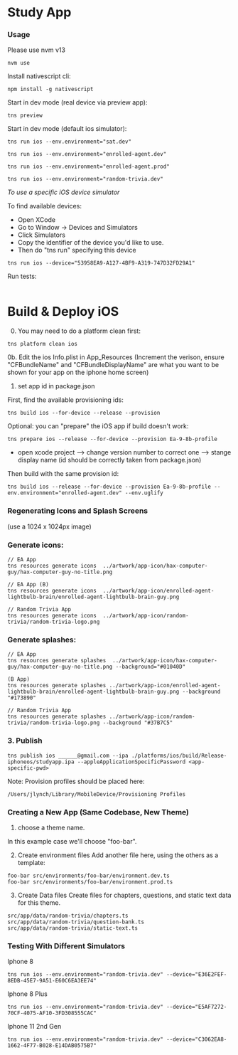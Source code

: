 # Study App

### Usage
Please use nvm v13
```
nvm use
```

Install nativescript cli:
```
npm install -g nativescript
```

Start in dev mode (real device via preview app):
```
tns preview
```

Start in dev mode (default ios simulator):
```
tns run ios --env.environment="sat.dev"

tns run ios --env.environment="enrolled-agent.dev"

tns run ios --env.environment="enrolled-agent.prod"

tns run ios --env.environment="random-trivia.dev"
```

_To use a specific iOS device simulator_

To find available devices:
- Open XCode
- Go to Window -> Devices and Simulators
- Click Simulators
- Copy the identifier of the device you'd like to use.
- Then do "tns run" specifying this device
```
tns run ios --device="53958EA9-A127-4BF9-A319-747D32FD29A1"
```


Run tests:
```

```

# Build & Deploy iOS

0. You may need to do a platform clean first:
```
tns platform clean ios
```

0b. Edit the ios Info.plist in App_Resources
(Increment the verison, ensure "CFBundleName" and "CFBundleDisplayName" are what you want to be shown for your app on the iphone home screen)

1. set app id in package.json

First, find the available provisioning ids:
```
tns build ios --for-device --release --provision
```

Optional: you can "prepare" the iOS app if build doesn't work:
```
tns prepare ios --release --for-device --provision Ea-9-8b-profile
```

- open xcode project
 --> change version number to correct one
 --> stange display name (id should be correctly taken from package.json)

Then build with the same provision id:
```
tns build ios --release --for-device --provision Ea-9-8b-profile --env.environment="enrolled-agent.dev" --env.uglify
```

### Regenerating Icons and Splash Screens

(use a 1024 x 1024px image)

### Generate icons:
```
// EA App
tns resources generate icons  ../artwork/app-icon/hax-computer-guy/hax-computer-guy-no-title.png

// EA App (B)
tns resources generate icons  ../artwork/app-icon/enrolled-agent-lightbulb-brain/enrolled-agent-lightbulb-brain-guy.png

// Random Trivia App
tns resources generate icons  ../artwork/app-icon/random-trivia/random-trivia-logo.png

```
### Generate splashes:
```
// EA App
tns resources generate splashes  ../artwork/app-icon/hax-computer-guy/hax-computer-guy-no-title.png --background="#01040D"

(B App)
tns resources generate splashes ../artwork/app-icon/enrolled-agent-lightbulb-brain/enrolled-agent-lightbulb-brain-guy.png --background "#173890"

// Random Trivia App
tns resources generate splashes ../artwork/app-icon/random-trivia/random-trivia-logo.png --background "#37B7C5"
```


### 3. Publish
```
tns publish ios ______@gmail.com --ipa ./platforms/ios/build/Release-iphoneos/studyapp.ipa --appleApplicationSpecificPassword <app-specific-pwd>
```


Note: Provision profiles should be placed here:
```
/Users/jlynch/Library/MobileDevice/Provisioning Profiles
```

### Creating a New App (Same Codebase, New Theme)

1. choose a theme name. 

In this example case we'll choose "foo-bar".

2. Create environment files
Add another file here, using the others as a template: 
```
foo-bar src/environments/foo-bar/environment.dev.ts
foo-bar src/environments/foo-bar/environment.prod.ts
```

3. Create Data files
Create files for chapters, questions, and static text data for this theme.
```
src/app/data/random-trivia/chapters.ts
src/app/data/random-trivia/question-bank.ts
src/app/data/random-trivia/static-text.ts
```

### Testing With Different Simulators

Iphone 8
```
tns run ios --env.environment="random-trivia.dev" --device="E36E2FEF-8EDB-45E7-9A51-E60C6EA3EE74"
```

Iphone 8 Plus
```
tns run ios --env.environment="random-trivia.dev" --device="E5AF7272-70CF-4075-AF10-3FD308555CAC"
```

Iphone 11 2nd Gen
```
tns run ios --env.environment="random-trivia.dev" --device="C3062EA8-1662-4F77-B028-E14DAB0575B7"
```